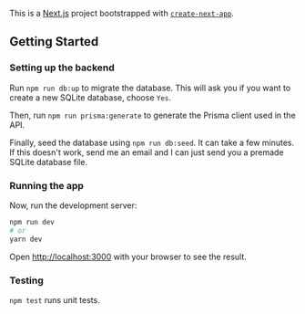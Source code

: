 This is a [Next.js](https://nextjs.org/) project bootstrapped with [`create-next-app`](https://github.com/vercel/next.js/tree/canary/packages/create-next-app).

## Getting Started

### Setting up the backend

Run `npm run db:up` to migrate the database. This will ask you if you want to create a new SQLite database, choose `Yes`.

Then, run `npm run prisma:generate` to generate the Prisma client used in the API.

Finally, seed the database using `npm run db:seed`. It can take a few minutes. If this doesn't work, send me an email and I can just send you a premade SQLite database file.

### Running the app

Now, run the development server:

```bash
npm run dev
# or
yarn dev
```

Open [http://localhost:3000](http://localhost:3000) with your browser to see the result.

### Testing

`npm test` runs unit tests.

